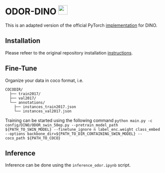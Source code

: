 # ODOR-DINO <img src="figs/dinosaur.png" width="30">

This is an adapted version of the official PyTorch [implementation](https://github.com/IDEA-Research/DINO) for DINO. 


## Installation

Please refeer to the original repository installation [instructions](https://github.com/IDEA-Research/DINO#installation).


## Fine-Tune
Organize your data in coco format, i.e. 
```
COCODIR/
  ├── train2017/
  ├── val2017/
  └── annotations/
  	├── instances_train2017.json
  	└── instances_val2017.json
```
Training can be started using the following command
`python main.py -c config/DINO/ODOR_swin_50ep.py --pretrain_model_path ${PATH_TO_SWIN_MODEL} --finetune_ignore n label_enc.weight class_embed --options backbone_dir=${PATH_TO_DIR_CONTAINING_SWIN_MODEL} --coco_path ${PATH_TO_COCO}`

## Inference

Inference can be done using the `inference_odor.ipynb` script.
